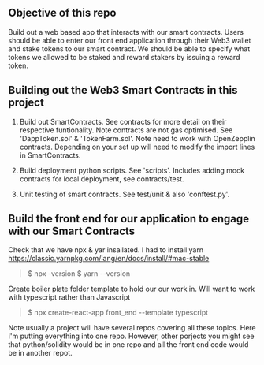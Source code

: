 
## Objective of this repo

Build out a web based app that interacts with our smart contracts. Users should be able to enter our front end application through their Web3 wallet and stake tokens to our smart contract. We should be able to specify what tokens we allowed to be staked and reward stakers by issuing a reward token. 

## Building out the Web3 Smart Contracts in this project

1. Build out SmartContracts. See contracts for more detail on their respective funtionality. Note contracts are not gas optimised. See 'DappToken.sol' & 'TokenFarm.sol'. Note need to work with OpenZepplin contracts. Depending on your set up will need to modify the import lines in SmartContracts. 

2. Build deployment python scripts. See 'scripts'. Includes adding mock contracts for local deployment, see contracts/test.

3. Unit testing of smart contracts. See test/unit & also 'conftest.py'. 

## Build the front end for our application to engage with our Smart Contracts

Check that we have npx & yar insallated. I had to install yarn https://classic.yarnpkg.com/lang/en/docs/install/#mac-stable

> $ npx -version
> $ yarn --version

Create boiler plate folder template to hold our our work in. Will want to work with typescript rather than Javascript

> $ npx create-react-app front_end --template typescript

Note usually a project will have several repos covering all these topics. Here I'm putting everything into one repo. However, other porjects you might see that python/solidity would be in one repo and all the front end code would be in another repot. 



